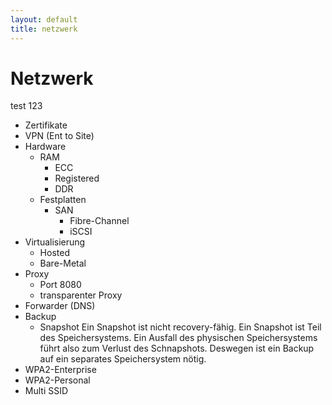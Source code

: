 ```yaml
---
layout: default
title: netzwerk
---
```

# Netzwerk

test 123

- Zertifikate
- VPN (Ent to Site)
- Hardware
    - RAM
        - ECC
        - Registered
        - DDR
    - Festplatten
        - SAN
            - Fibre-Channel
            - iSCSI
- Virtualisierung
    - Hosted
    - Bare-Metal
- Proxy
    - Port 8080
    - transparenter Proxy
- Forwarder (DNS)
- Backup
    - Snapshot
    Ein Snapshot ist nicht recovery-fähig. Ein Snapshot ist Teil des Speichersystems. Ein Ausfall des physischen Speichersystems führt also zum
    Verlust des Schnapshots. Deswegen ist ein Backup auf ein separates Speichersystem nötig.
- WPA2-Enterprise
- WPA2-Personal
- Multi SSID



